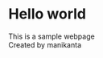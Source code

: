 <html>
  <head>
    <title>
      sample
    </title>
    </head>
  <body>
    <h1>
      Hello world
    </h1>
    <p>
      This is a sample webpage <br>
      Created by manikanta
    </p>
  </body>
</html>
